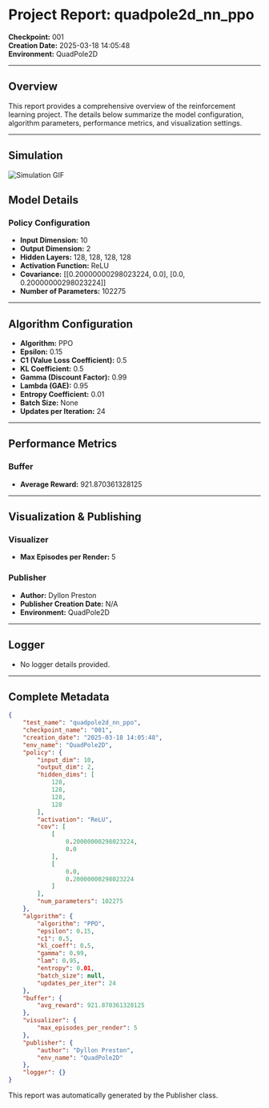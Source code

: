 # Project Report: quadpole2d_nn_ppo

**Checkpoint:** 001  
**Creation Date:** 2025-03-18 14:05:48  
**Environment:** QuadPole2D

---

## Overview

This report provides a comprehensive overview of the reinforcement learning project. The details below summarize the model configuration, algorithm parameters, performance metrics, and visualization settings.

---

## Simulation

![Simulation GIF](simulation.gif)

## Model Details

### Policy Configuration
- **Input Dimension:** 10
- **Output Dimension:** 2
- **Hidden Layers:** 128, 128, 128, 128
- **Activation Function:** ReLU
- **Covariance:** [[0.20000000298023224, 0.0], [0.0, 0.20000000298023224]]
- **Number of Parameters:** 102275

---

## Algorithm Configuration

- **Algorithm:** PPO
- **Epsilon:** 0.15
- **C1 (Value Loss Coefficient):** 0.5
- **KL Coefficient:** 0.5
- **Gamma (Discount Factor):** 0.99
- **Lambda (GAE):** 0.95
- **Entropy Coefficient:** 0.01
- **Batch Size:** None
- **Updates per Iteration:** 24

---

## Performance Metrics

### Buffer
- **Average Reward:** 921.870361328125

---

## Visualization & Publishing

### Visualizer
- **Max Episodes per Render:** 5

### Publisher
- **Author:** Dyllon Preston
- **Publisher Creation Date:** N/A
- **Environment:** QuadPole2D

---

## Logger
- No logger details provided.

---

## Complete Metadata

```json
{
    "test_name": "quadpole2d_nn_ppo",
    "checkpoint_name": "001",
    "creation_date": "2025-03-18 14:05:48",
    "env_name": "QuadPole2D",
    "policy": {
        "input_dim": 10,
        "output_dim": 2,
        "hidden_dims": [
            128,
            128,
            128,
            128
        ],
        "activation": "ReLU",
        "cov": [
            [
                0.20000000298023224,
                0.0
            ],
            [
                0.0,
                0.20000000298023224
            ]
        ],
        "num_parameters": 102275
    },
    "algorithm": {
        "algorithm": "PPO",
        "epsilon": 0.15,
        "c1": 0.5,
        "kl_coeff": 0.5,
        "gamma": 0.99,
        "lam": 0.95,
        "entropy": 0.01,
        "batch_size": null,
        "updates_per_iter": 24
    },
    "buffer": {
        "avg_reward": 921.870361328125
    },
    "visualizer": {
        "max_episodes_per_render": 5
    },
    "publisher": {
        "author": "Dyllon Preston",
        "env_name": "QuadPole2D"
    },
    "logger": {}
}
```

This report was automatically generated by the Publisher class. 